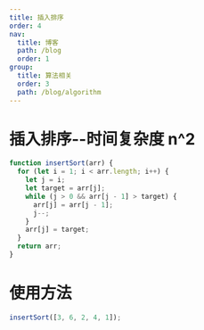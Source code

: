 ```yaml
---
title: 插入排序
order: 4
nav:
  title: 博客
  path: /blog
  order: 1
group:
  title: 算法相关
  order: 3
  path: /blog/algorithm
---
```


# 插入排序--时间复杂度 n^2

```js | prue
function insertSort(arr) {
  for (let i = 1; i < arr.length; i++) {
    let j = i;
    let target = arr[j];
    while (j > 0 && arr[j - 1] > target) {
      arr[j] = arr[j - 1];
      j--;
    }
    arr[j] = target;
  }
  return arr;
}
```

# 使用方法

```js | prue
insertSort([3, 6, 2, 4, 1]);
```
